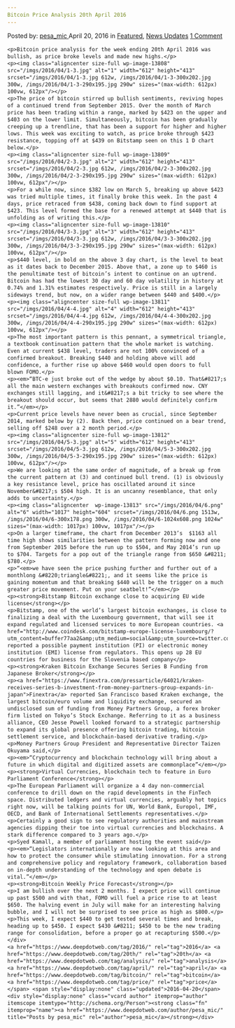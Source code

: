 ```yaml
---
Bitcoin Price Analysis 20th April 2016
---
```

<article class="post-listing post-13807 post type-post status-publish format-standard has-post-thumbnail hentry  tag-3336 tag-20th tag-analysis tag-april tag-bitcoin tag-price">
    <div class="post-inner">
        <span>Posted by: <a href="https://www.deepdotweb.com/author/pesa_mic/" title="">pesa_mic </a></span>
    <span>April 20, 2016</span>
    <span>in <a href="https://www.deepdotweb.com/category/deepdot-news/" rel="category tag">Featured</a>, <a href="https://www.deepdotweb.com/category/news-updates/" rel="category tag">News Updates</a></span>
    <span><a href="https://www.deepdotweb.com/2016/04/20/bitcoin-price-analysis-20th-april-2016/#comments">1 Comment</a></span>
    </p>
    <div class="clear"></div>
    
    <p>Bitcoin price analysis for the week ending 20th April 2016 was bullish, as price broke levels and made new highs.</p>
    <p><img class="aligncenter size-full wp-image-13808" src="/imgs/2016/04/1-3.jpg" alt="1" width="612" height="413" srcset="/imgs/2016/04/1-3.jpg 612w, /imgs/2016/04/1-3-300x202.jpg 300w, /imgs/2016/04/1-3-290x195.jpg 290w" sizes="(max-width: 612px) 100vw, 612px"/></p>
    <p>The price of bitcoin stirred up bullish sentiments, reviving hopes of a continued trend from September 2015. Over the month of March price has been trading within a range, marked by $423 on the upper and $403 on the lower limit. Simultaneously, bitcoin has been gradually creeping up a trendline, that has been a support for higher and higher lows. This week was exciting to watch, as price broke through $423 resistance, topping off at $439 on Bitstamp seen on this 1 D chart below.</p>
    <p><img class="aligncenter size-full wp-image-13809" src="/imgs/2016/04/2-3.jpg" alt="2" width="612" height="413" srcset="/imgs/2016/04/2-3.jpg 612w, /imgs/2016/04/2-3-300x202.jpg 300w, /imgs/2016/04/2-3-290x195.jpg 290w" sizes="(max-width: 612px) 100vw, 612px"/></p>
    <p>For a while now, since $382 low on March 5, breaking up above $423 was tried multiple times, it finally broke this week. In the past 4 days, price retraced from $438, coming back down to find support at $423. This level formed the base for a renewed attempt at $440 that is unfolding as of writing this.</p>
    <p><img class="aligncenter size-full wp-image-13810" src="/imgs/2016/04/3-3.jpg" alt="3" width="612" height="413" srcset="/imgs/2016/04/3-3.jpg 612w, /imgs/2016/04/3-3-300x202.jpg 300w, /imgs/2016/04/3-3-290x195.jpg 290w" sizes="(max-width: 612px) 100vw, 612px"/></p>
    <p>$440 level, in bold on the above 3 day chart, is the level to beat as it dates back to December 2015. Above that, a zone up to $460 is the penultimate test of bitcoin’s intent to continue on an uptrend. Bitcoin has had the lowest 30 day and 60 day volatility in history at 0.74% and 1.31% estimates respectively. Price is still in a largely sideways trend, but now, on a wider range between $440 and $400.</p>
    <p><img class="aligncenter size-full wp-image-13811" src="/imgs/2016/04/4-4.jpg" alt="4" width="612" height="413" srcset="/imgs/2016/04/4-4.jpg 612w, /imgs/2016/04/4-4-300x202.jpg 300w, /imgs/2016/04/4-4-290x195.jpg 290w" sizes="(max-width: 612px) 100vw, 612px"/></p>
    <p>The most important pattern is this pennant, a symmetrical triangle, a textbook continuation pattern that the whole market is watching. Even at current $438 level, traders are not 100% convinced of a confirmed breakout. Breaking $440 and holding above will add confidence, a further rise up above $460 would open doors to full blown FOMO.</p>
    <p><em>“BTC-e just broke out of the wedge by about $0.10. That&#8217;s all the main western exchanges with breakouts confirmed now. CNY exchanges still lagging, and it&#8217;s a bit tricky to see where the breakout should occur, but seems that 2880 would definitely confirm it.”</em></p>
    <p>Current price levels have never been as crucial, since September 2014, marked below by (2). Back then, price continued on a bear trend, selling off $248 over a 2 month period.</p>
    <p><img class="aligncenter size-full wp-image-13812" src="/imgs/2016/04/5-3.jpg" alt="5" width="612" height="413" srcset="/imgs/2016/04/5-3.jpg 612w, /imgs/2016/04/5-3-300x202.jpg 300w, /imgs/2016/04/5-3-290x195.jpg 290w" sizes="(max-width: 612px) 100vw, 612px"/></p>
    <p>We are looking at the same order of magnitude, of a break up from the current pattern at (3) and continued bull trend. (1) is obviously a key resistance level, price has oscillated around it since November&#8217;s $504 high. It is an uncanny resemblance, that only adds to uncertainty.</p>
    <p><img class="aligncenter  wp-image-13813" src="/imgs/2016/04/6.png" alt="6" width="1017" height="604" srcset="/imgs/2016/04/6.png 1513w, /imgs/2016/04/6-300x178.png 300w, /imgs/2016/04/6-1024x608.png 1024w" sizes="(max-width: 1017px) 100vw, 1017px"/></p>
    <p>On a larger timeframe, the chart from December 2013’s  $1163 all time high shows similarities between the pattern forming now and one from September 2015 before the run up to $504, and May 2014’s run up to $704. Targets for a pop out of the triangle range from $650 &#8211; $780.</p>
    <p>“<em>we have seen the price pushing further and further out of a monthlong &#8220;triangle&#8221;, and it seems like the price is gaining momentum and that breaking $440 will be the trigger on a much greater price movement. Put on your seatbelt!”</em></p>
    <p><strong>Bitstamp Bitcoin exchange close to acquiring EU wide license</strong></p>
    <p>Bitstamp, one of the world’s largest bitcoin exchanges, is close to finalizing a deal with the Luxembourg government, that will see it expand regulated and licensed services to more European countries. <a href="http://www.coindesk.com/bitstamp-europe-license-luxembourg/?utm_content=buffer77aa2&amp;utm_medium=social&amp;utm_source=twitter.com&amp;utm_campaign=buffer">Coindesk</a> reported a possible payment institution (PI) or electronic money institution (EMI) license from regulators. This opens up 28 EU countries for business for the Slovenia based company</p>
    <p><strong>Kraken Bitcoin Exchange Secures Series B Funding from Japanese Broker</strong></p>
    <p><a href="https://www.finextra.com/pressarticle/64021/kraken-receives-series-b-investment-from-money-partners-group-expands-in-japan">Finextra</a> reported San Francisco based Kraken exchange, the largest bitcoin/euro volume and liquidity exchange, secured an undisclosed sum of funding from Money Partners Group, a forex broker firm listed on Tokyo’s Stock Exchange. Referring to it as a business alliance, CEO Jesse Powell looked forward to a strategic partnership to expand its global presence offering bitcoin trading, bitcoin settlement service, and blockchain-based derivative trading.</p>
    <p>Money Partners Group President and Representative Director Taizen Okuyama said,</p>
    <p><em>“Cryptocurrency and blockchain technology will bring about a future in which digital and digitized assets are commonplace”</em></p>
    <p><strong>Virtual Currencies, blockchain tech to feature in Euro Parliament Conference</strong></p>
    <p>The European Parliament will organize a 4 day non-commercial conference to drill down on the rapid developments in the FinTech space. Distributed ledgers and virtual currencies, arguably hot topics right now, will be talking points for UN, World Bank, Europol, IMF, OECD, and Bank of International Settlements representatives.</p>
    <p>Certainly a good sign to see regulatory authorities and mainstream agencies dipping their toe into virtual currencies and blockchains. A stark difference compared to 3 years ago.</p>
    <p>Syed Kamall, a member of parliament hosting the event said</p>
    <p><em>“Legislators internationally are now looking at this area and how to protect the consumer while stimulating innovation. For a strong and comprehensive policy and regulatory framework, collaboration based on in-depth understanding of the technology and open debate is vital.”</em></p>
    <p><strong>Bitcoin Weekly Price Forecast</strong></p>
    <p>I am bullish over the next 2 months. I expect price will continue up past $500 and with that, FOMO will fuel a price rise to at least $650. The halving event in July will make for an interesting halving bubble, and I will not be surprised to see price as high as $800.</p>
    <p>This week, I expect $440 to get tested several times and break, heading up to $450. I expect $430 &#8211; $450 to be the new trading range for consolidation, before a proper go at recapturing $500.</p>
    </div>
    <a href="https://www.deepdotweb.com/tag/2016/" rel="tag">2016</a> <a href="https://www.deepdotweb.com/tag/20th/" rel="tag">20th</a> <a href="https://www.deepdotweb.com/tag/analysis/" rel="tag">analysis</a> <a href="https://www.deepdotweb.com/tag/april/" rel="tag">april</a> <a href="https://www.deepdotweb.com/tag/bitcoin/" rel="tag">bitcoin</a> <a href="https://www.deepdotweb.com/tag/price/" rel="tag">price</a></span> <span style="display:none" class="updated">2016-04-20</span>
    <div style="display:none" class="vcard author" itemprop="author" itemscope itemtype="http://schema.org/Person"><strong class="fn" itemprop="name"><a href="https://www.deepdotweb.com/author/pesa_mic/" title="Posts by pesa_mic" rel="author">pesa_mic</a></strong></div>
    
